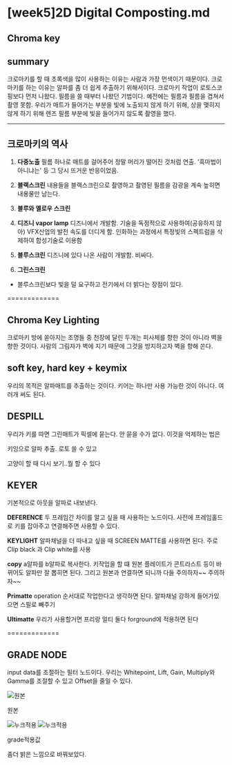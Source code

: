 [week5]2D Digital Composting.md
=============
Chroma key
-------------
## summary
크로마키를 할 때 초록색을 많이 사용하는 이유는 사람과 가장 먼색이기 때문이다. 크로마키를 하는 이유는 알파를 좀 더 쉽게 추출하기 위해서이다. 크로마키 작업이 로토스코핑보다 먼저 나왔다. 필름을 쓸 때부터 나왔던 기법이다. 예전에는 필름과 필름을 겹쳐서 촬영 못함. 우리가 매트가 들어가는 부분을 빛에 노출되지 않게 하기 위해, 상을 맺히지 않게 하기 위해 렌즈 필름 부분에 빛을 들어가지 않도록 촬영을 했다. 

-------------
## 크로마키의 역사
1. **다중노출**
필름 하나로 매트를 걸어주어 정말 머리가 떨어진 것처럼 연출. '흑마법이 아니냐는' 등 그 당시 뜨거운 반응이었음.

2. **블랙스크린**
내용들을 블랙스크린으로 촬영하고 촬영된 필름을 감광을 계속 높히면 내용물만 남는다. 

3. **블루와 옐로우 스크린**

4. **디즈니 vapor lamp**
디즈니에서 개발함. 기술을 독점적으로 사용하여(공유하지 않아) VFX산업의 발전 속도를 더디게 함. 인화하는 과정에서 특정빛의 스펙트럼을 삭제하여 합성기술로 이용함

5. **블루스크린**
디즈니에 있다 나온 사람이 개발함. 비싸다. 

6. **그린스크린**
* 블루스크린보다 빛을 덜 요구하고 전기에서 더 밝다는 장점이 있다. 


=============
## Chroma Key Lighting
크로마키 방에 쏟아지는 조명들 중 천장에 달린 두개는 피사체를 향한 것이 아니라 벽을 향한 것이다. 사람의 그림자가 벽에 지기 때문에 그것을 방지하고자 벽을 향해 쏜다. 

## soft key, hard key + keymix
우리의 목적은 알파매트를 추출하는 것이다. 키어는 하나만 사용 가능한 것이 아니다. 여러개 써도 된다. 

## DESPILL
우리가 키를 따면 그린매트가 픽셀에 묻는다. 안 묻을 수가 없다. 이것을 억제하는 법은

키잉으로 알파 추출. 로토 쓸 수 있고 

고양이 할 때 다시 보기..뭘 할 수 있다

## **KEYER**
기본적으로 아웃을 알파로 내보낸다.

**DEFERENCE**
두 프레임간 차이를 알고 싶을 때 사용하는 노드이다. 사전에 프레임홀드로 키를 잡아주고 연결해주면 사용할 수 있다. 

**KEYLIGHT**
알파채널을 더 따내고 싶을 때 SCREEN MATTE를 사용하면 된다. 주로 Clip black 과 Clip white를 사용 

**copy**
a알파를 b알파로 복사한다. 키작업을 할 떄 원본 플레이트가 콘트라스트 등이 바뀌어도 알파만 잘 뽑히면 된다. 그리고 원본과 연결하면 되니까 다들 주의하자~~ 주의하자~~ 

**Primatte**
operation 순서대로 작업한다고 생각하면 된다. 
알파채널 강하게 들어가있으면 스필로 빼주기 

**Ultimatte**
우리가 사용할거면 프리랑 얼티 둘다 forground에 적용하면 된다 



=============
## GRADE NODE

input data를 조절하는 필터 노드이다. 우리는 Whitepoint, Lift, Gain, Multiply와 Gamma를 조절할 수 있고 Offset을 줄일 수 있다.  

![원본](https://postfiles.pstatic.net/MjAyMTEwMTRfNjQg/MDAxNjM0MTUzMzkzNzg4.EFx9InGrtZ7f56WZzFFZQa5r6w1gTplkkdaEu2c9AUAg.aFSut_eLx8qT0Mt5IirQHj9QlzNo3G_LT-j0-Dt5vngg.JPEG.hjkl3805/%EA%B8%88%EC%86%8D.jpg?type=w773)

원본

![누크적용](https://postfiles.pstatic.net/MjAyMTEwMTRfMjY4/MDAxNjM0MTUzMzkzODcx.8tBUBek0TlWInizW-tnua4tFcwMvck6wwXVoWUGZ6tUg.RlrDX_DMDpjNtb0vig1K6WgxYb2BnQQtbL8pojGjQcYg.PNG.hjkl3805/5test.png?type=w773)
![누크적용](https://postfiles.pstatic.net/MjAyMTEwMTRfMTY3/MDAxNjM0MTUzNDI1ODU1.785g8LFoIfi1sOJJL-bbIsvycFqjJGmKy6-Wr5-b4UQg.OfZ9gamQ6_41e0GVZWH6RQ5tJ-ZtaC7CPabq6eZV_nAg.PNG.hjkl3805/K-5792.png?type=w773)

grade적용값

좀더 밝은 느낌으로 바꿔보았다. 
